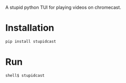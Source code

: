 A stupid python TUI for playing videos on chromecast.

# Installation
```bash
pip install stupidcast
```

# Run
```bash
shell$ stupidcast
```
